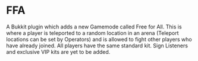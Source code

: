 FFA
==========

A Bukkit plugin which adds a new Gamemode called Free for All. This is where a player is teleported to a
random location in an arena (Teleport locations can be set by Operators) and is allowed to fight other
players who have already joined. All players have the same standard kit. Sign Listeners and exclusive
VIP kits are yet to be added.
